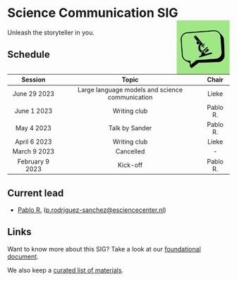 # Science Communication SIG <img src="img/logo.png" width="120" align="right" />

Unleash the storyteller in you.

## Schedule

|     Session     |                      Topic                      |  Chair   |
|:---------------:|:-----------------------------------------------:|:--------:|
|  June 29 2023   | Large language models and science communication |  Lieke   |
|   June 1 2023   |                  Writing club                   | Pablo R. |
|   May 4 2023    |                 Talk by Sander                  | Pablo R. |
|  April 6 2023   |                  Writing club                   |  Lieke   |
|  March 9 2023   |                    Cancelled                    |    -     |
| February 9 2023 |                    Kick-off                     | Pablo R. |

## Current lead

- [Pablo R.](https://github.com/PabRod) (p.rodriguez-sanchez@esciencecenter.nl)

## Links

Want to know more about this SIG? Take a look at our [foundational document](./docs/foundation.md).

We also keep a [curated list of materials](./docs/materials.md).
